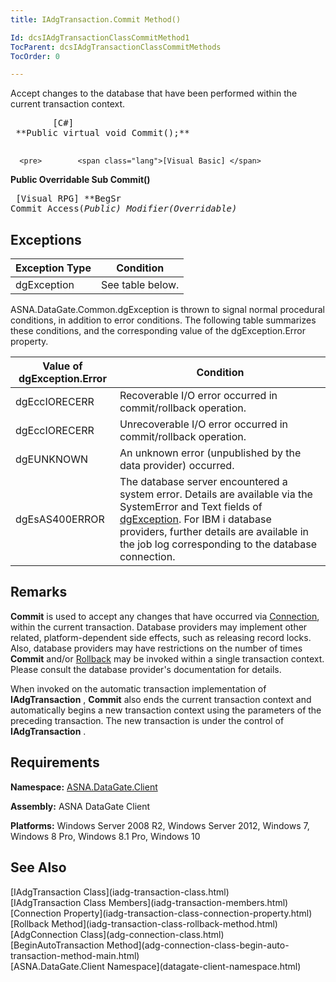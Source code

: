 ```yaml
---
title: IAdgTransaction.Commit Method()

Id: dcsIAdgTransactionClassCommitMethod1
TocParent: dcsIAdgTransactionClassCommitMethods
TocOrder: 0

---
```


Accept changes to the database that have been performed within the current transaction context.
<pre>        <span class="lang">[C#]</span>
 **Public virtual void Commit();** 
      </pre>
      <pre>        <span class="lang">[Visual Basic] </span>
 **Public Overridable Sub Commit()** 
      </pre>
      <pre class="prettyprint">
        <span class="lang">[Visual RPG]</span>
 **BegSr Commit Access(*Public) Modifier(*Overridable)** 
      </pre>

## Exceptions



| Exception Type | Condition |
| ---- | ---- |
| dgException | See table below. |



ASNA.DataGate.Common.dgException is thrown to signal normal procedural conditions, in addition to error conditions. The following table summarizes these conditions, and the corresponding value of the dgException.Error property.
<br />



| Value of dgException.Error | Condition |
| ---- | ---- |
| dgEccIORECERR | Recoverable I/O error occurred in commit/rollback operation. |
| dgEccIORECERR | Unrecoverable I/O error occurred in commit/rollback operation. |
| dgEUNKNOWN | An unknown error (unpublished by the data provider) occurred. |
| dgEsAS400ERROR | The database server encountered a system error. Details are available via the SystemError and Text fields of [dgException](dgexception-class.html). For IBM i database providers, further details are available in the job log corresponding to the database connection. |



## Remarks

**Commit** is used to accept any changes that have occurred via [Connection](iadg-transaction-class-connection-property.html), within the current transaction. Database providers may implement other related, platform-dependent side effects, such as releasing record locks. Also, database providers may have restrictions on the number of times **Commit** and/or [ Rollback](iadg-transaction-class-rollback-method.html) may be invoked within a single transaction context. Please consult the database provider's documentation for details.

When invoked on the automatic transaction implementation of **IAdgTransaction** , **Commit** also ends the current transaction context and automatically begins a new transaction context using the parameters of the preceding transaction. The new transaction is under the control of **IAdgTransaction** .
## Requirements

<span> **Namespace:** [ASNA.DataGate.Client](datagate-client-namespace.html) </span> 

**Assembly:** ASNA DataGate Client

**Platforms:** Windows Server 2008 R2, Windows Server 2012, Windows 7, Windows 8 Pro, Windows 8.1 Pro, Windows 10
## See Also

<dl />
      [IAdgTransaction Class](iadg-transaction-class.html)
      <br />
      [IAdgTransaction Class Members](iadg-transaction-members.html)
      <br />
      [Connection Property](iadg-transaction-class-connection-property.html)
      <br />
      [Rollback Method](iadg-transaction-class-rollback-method.html)
      <br />
      [AdgConnection Class](adg-connection-class.html)
      <br />
      [BeginAutoTransaction 
					Method](adg-connection-class-begin-auto-transaction-method-main.html)
      <br />
      [ASNA.DataGate.Client Namespace](datagate-client-namespace.html)

